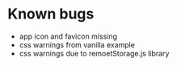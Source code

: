 # Known bugs
* app icon and favicon missing
* css warnings from vanilla example
* css warnings due to remoetStorage.js library
